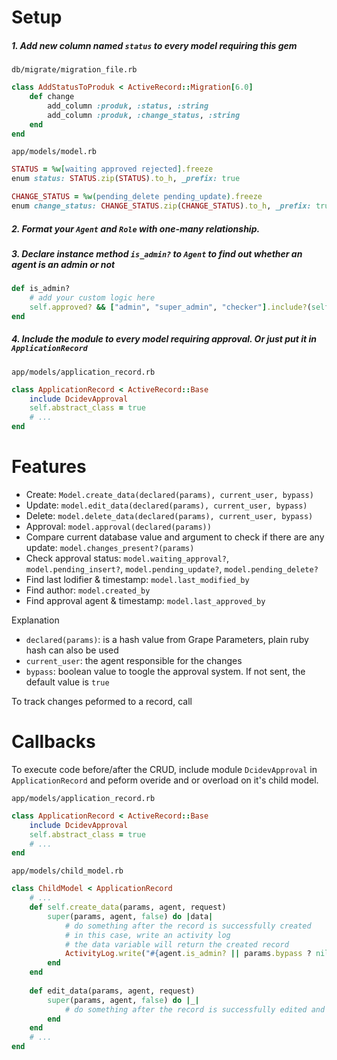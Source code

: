 # Setup
##### 1. Add new column named `status` to every model requiring this gem
`db/migrate/migration_file.rb`
```ruby
class AddStatusToProduk < ActiveRecord::Migration[6.0]
    def change 
        add_column :produk, :status, :string
        add_column :produk, :change_status, :string
    end
end
```
`app/models/model.rb`
```ruby
STATUS = %w[waiting approved rejected].freeze
enum status: STATUS.zip(STATUS).to_h, _prefix: true

CHANGE_STATUS = %w(pending_delete pending_update).freeze
enum change_status: CHANGE_STATUS.zip(CHANGE_STATUS).to_h, _prefix: true
```



##### 2. Format your `Agent` and `Role` with one-many relationship.
##### 3.  Declare instance method `is_admin?` to `Agent` to find out whether an agent is an admin or not

```ruby
def is_admin?
    # add your custom logic here
    self.approved? && ["admin", "super_admin", "checker"].include?(self.try(:roles).try(:first).try(:code))
end
```

##### 4. Include the module to every model requiring approval. Or just put it in `ApplicationRecord`
`app/models/application_record.rb`
```ruby
class ApplicationRecord < ActiveRecord::Base
    include DcidevApproval
    self.abstract_class = true
    # ...
end
```

# Features
* Create: `Model.create_data(declared(params), current_user, bypass)`
* Update: `model.edit_data(declared(params), current_user, bypass)`
* Delete: `model.delete_data(declared(params), current_user, bypass)`
* Approval: `model.approval(declared(params))`
* Compare current database value and argument to check if there are any update: `model.changes_present?(params)`
* Check approval status: `model.waiting_approval?`, `model.pending_insert?`, `model.pending_update?`, `model.pending_delete?`
* Find last lodifier & timestamp: `model.last_modified_by`
* Find author: `model.created_by`
* Find approval agent & timestamp: `model.last_approved_by`

Explanation
* `declared(params)`: is a hash value from Grape Parameters, plain ruby hash can also be used
* `current_user`: the agent responsible for the changes
* `bypass`: boolean value to toogle the approval system. If not sent, the default value is `true`

To track changes peformed to a record, call 
# Callbacks
To execute code before/after the CRUD, include module `DcidevApproval` in `ApplicationRecord` and peform overide and or overload on it's child model.

`app/models/application_record.rb`
```ruby
class ApplicationRecord < ActiveRecord::Base
    include DcidevApproval
    self.abstract_class = true
    # ...
end
```

`app/models/child_model.rb`
```ruby
class ChildModel < ApplicationRecord
    # ...
    def self.create_data(params, agent, request)
        super(params, agent, false) do |data|
            # do something after the record is successfully created
            # in this case, write an activity log
            # the data variable will return the created record
            ActivityLog.write("#{agent.is_admin? || params.bypass ? nil : "Request "} Add #{self.class.to_s}", request, agent, menu, data) if params.log
        end
    end
    
    def edit_data(params, agent, request)
        super(params, agent, false) do |_|
            # do something after the record is successfully edited and require approval
        end
    end
    # ...
end

```